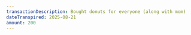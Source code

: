 ```yaml
---
transactionDescription: Bought donuts for everyone (along with mom)
dateTranspired: 2025-08-21
amount: 200
---
```

